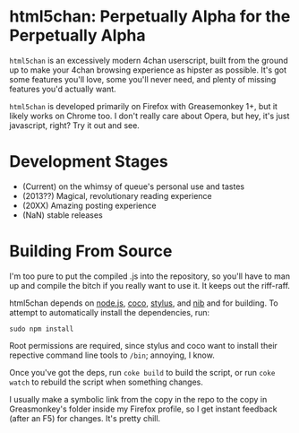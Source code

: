 # html5chan: Perpetually Alpha for the Perpetually Alpha

`html5chan` is an excessively modern 4chan userscript, built from the ground up
to make your 4chan browsing experience as hipster as possible. It's got some
features you'll love, some you'll never need, and plenty of missing features
you'd actually want.

`html5chan` is developed primarily on Firefox with Greasemonkey 1+, but it
likely works on Chrome too. I don't really care about Opera, but hey, it's just
javascript, right? Try it out and see.

# Development Stages

* (Current) on the whimsy of queue's personal use and tastes
* (2013??) Magical, revolutionary reading experience
* (20XX) Amazing posting experience
* (NaN) stable releases

# Building From Source

I'm too pure to put the compiled .js into the repository, so you'll have to man
up and compile the bitch if you really want to use it. It keeps out the
riff-raff.

html5chan depends on [node.js](http://nodejs.org/),
[coco](https://github.com/satyr/coco),
[stylus](http://learnboost.github.com/stylus/), and
[nib](http://visionmedia.github.com/nib/) and for building. To attempt to
automatically install the dependencies, run:

```
sudo npm install
```

Root permissions are required, since stylus and coco want to install their
repective command line tools to `/bin`; annoying, I know.

Once you've got the deps, run `coke build` to build the script, or run `coke
watch` to rebuild the script when something changes.

I usually make a symbolic link from the copy in the repo to the copy in
Greasmonkey's folder inside my Firefox profile, so I get instant feedback
(after an F5) for changes. It's pretty chill.
